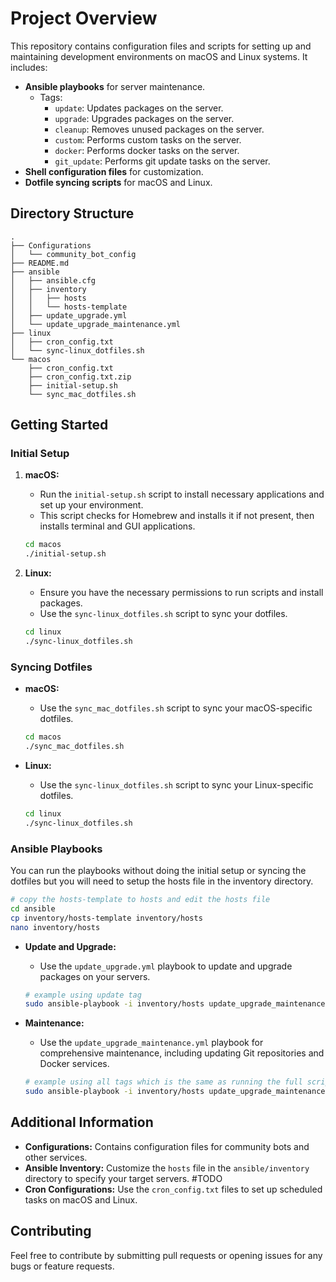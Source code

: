 # Project Overview

This repository contains configuration files and scripts for setting up and maintaining development environments on macOS and Linux systems. It includes:

- **Ansible playbooks** for server maintenance.
  - Tags:
    - `update`: Updates packages on the server.
    - `upgrade`: Upgrades packages on the server.
    - `cleanup`: Removes unused packages on the server.
    - `custom`: Performs custom tasks on the server.
    - `docker`: Performs docker tasks on the server.
    - `git_update`: Performs git update tasks on the server.
- **Shell configuration files** for customization.
- **Dotfile syncing scripts** for macOS and Linux.

## Directory Structure

```
.
├── Configurations
│   └── community_bot_config
├── README.md
├── ansible
│   ├── ansible.cfg
│   ├── inventory
│   │   ├── hosts
│   │   └── hosts-template
│   ├── update_upgrade.yml
│   └── update_upgrade_maintenance.yml
├── linux
│   ├── cron_config.txt
│   └── sync-linux_dotfiles.sh
└── macos
    ├── cron_config.txt
    ├── cron_config.txt.zip
    ├── initial-setup.sh
    └── sync_mac_dotfiles.sh
```

## Getting Started

### Initial Setup

1. **macOS:**
   - Run the `initial-setup.sh` script to install necessary applications and set up your environment.
   - This script checks for Homebrew and installs it if not present, then installs terminal and GUI applications.

   ```bash
   cd macos
   ./initial-setup.sh
   ```

2. **Linux:**
   - Ensure you have the necessary permissions to run scripts and install packages.
   - Use the `sync-linux_dotfiles.sh` script to sync your dotfiles.

   ```bash
   cd linux
   ./sync-linux_dotfiles.sh
   ```

### Syncing Dotfiles

- **macOS:**
  - Use the `sync_mac_dotfiles.sh` script to sync your macOS-specific dotfiles.

  ```bash
  cd macos
  ./sync_mac_dotfiles.sh
  ```

- **Linux:**
  - Use the `sync-linux_dotfiles.sh` script to sync your Linux-specific dotfiles.

  ```bash
  cd linux
  ./sync-linux_dotfiles.sh
  ```

### Ansible Playbooks
You can run the playbooks without doing the initial setup or syncing the dotfiles but you will need to setup the hosts file in the inventory directory.
```bash
# copy the hosts-template to hosts and edit the hosts file
cd ansible
cp inventory/hosts-template inventory/hosts
nano inventory/hosts
```


- **Update and Upgrade:**
  - Use the `update_upgrade.yml` playbook to update and upgrade packages on your servers.

  ```bash
  # example using update tag
  sudo ansible-playbook -i inventory/hosts update_upgrade_maintenance.yml --tags=update
  ```

- **Maintenance:**
  - Use the `update_upgrade_maintenance.yml` playbook for comprehensive maintenance, including updating Git repositories and Docker services.

  ```bash
  # example using all tags which is the same as running the full script
  sudo ansible-playbook -i inventory/hosts update_upgrade_maintenance.yml --tags=update,upgrade,cleanup,custom,docker,git_update
  ```

## Additional Information

- **Configurations:** Contains configuration files for community bots and other services.
- **Ansible Inventory:** Customize the `hosts` file in the `ansible/inventory` directory to specify your target servers.
#TODO
- **Cron Configurations:** Use the `cron_config.txt` files to set up scheduled tasks on macOS and Linux.

## Contributing

Feel free to contribute by submitting pull requests or opening issues for any bugs or feature requests.

